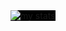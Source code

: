 <img style="background-color: black;" alt="my stats" src="https://github-readme-stats.vercel.app/api/top-langs/?username=annafi06&layout=donut"/>
